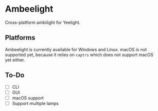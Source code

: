 # Ambeelight
Cross-platform ambilight for Yeelight.

## Platforms
Ambeelight is currently available for Windows and Linux. macOS is not supported yet, because it relies on `captrs` which does not support macOS yet either.

## To-Do
- [ ] CLI
- [ ] GUI
- [ ] macOS support
- [ ] Support multiple lamps